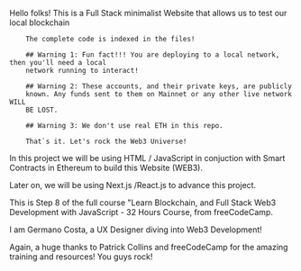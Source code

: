 Hello folks! This is a Full Stack minimalist Website that allows us to test our
local blockchain

        The complete code is indexed in the files!

        ## Warning 1: Fun fact!!! You are deploying to a local network, then you'll need a local
        network running to interact!

        ## Warning 2: These accounts, and their private keys, are publicly
        known. Any funds sent to them on Mainnet or any other live network WILL
        BE LOST.

        ## Warning 3: We don't use real ETH in this repo.

        That`s it. Let's rock the Web3 Universe!

In this project we will be using HTML / JavaScript in conjuction with Smart Contracts in Ethereum to build this Website (WEB3).

Later on, we will be using Next.js /React.js to advance this project.

This is Step 8 of the full course "Learn Blockchain, and Full Stack Web3 Development with JavaScript - 32 Hours Course, from freeCodeCamp.

I am Germano Costa, a UX Designer diving into Web3 Development!

Again, a huge thanks to Patrick Collins and freeCodeCamp for the amazing training and resources! You guys rock!
